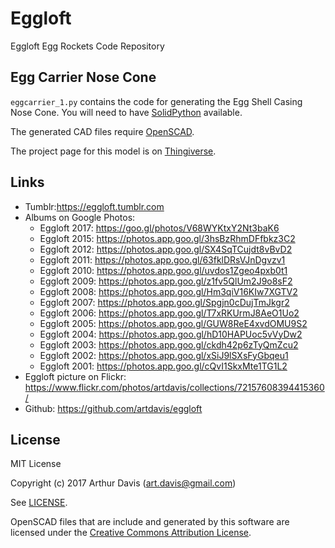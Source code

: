 # Eggloft

Eggloft Egg Rockets Code Repository

## Egg Carrier Nose Cone

`eggcarrier_1.py` contains the code for generating the Egg Shell Casing
Nose Cone. You will need to have
[SolidPython](https://github.com/SolidCode/SolidPython) available.

The generated CAD files require [OpenSCAD](http://www.openscad.org/).

The project page for this model is on [Thingiverse](http://www.thingiverse.com/thing:2228825).

## Links
* Tumblr:https://eggloft.tumblr.com
* Albums on Google Photos:
  * Eggloft 2017: https://goo.gl/photos/V68WYKtxY2Nt3baK6
  * Eggloft 2015: https://photos.app.goo.gl/3hsBzRhmDFfbkz3C2
  * Eggloft 2012: https://photos.app.goo.gl/SX4SqTCujdt8vBvD2
  * Eggloft 2011: https://photos.app.goo.gl/63fklDRsVJnDgvzv1
  * Eggloft 2010: https://photos.app.goo.gl/uvdos1Zgeo4pxb0t1
  * Eggloft 2009: https://photos.app.goo.gl/z1fv5QlUm2J9o8sF2
  * Eggloft 2008: https://photos.app.goo.gl/Hm3qiV16KIw7XGTV2
  * Eggloft 2007: https://photos.app.goo.gl/Spgjn0cDujTmJkgr2
  * Eggloft 2006: https://photos.app.goo.gl/T7xRKUrmJ8AeO1Uo2
  * Eggloft 2005: https://photos.app.goo.gl/GUW8ReE4xvdOMU9S2
  * Eggloft 2004: https://photos.app.goo.gl/hD10HAPUoc5vVyDw2
  * Eggloft 2003: https://photos.app.goo.gl/ckdh42p6zTyQmZcu2
  * Eggloft 2002: https://photos.app.goo.gl/xSiJ9lSXsFyGbqeu1
  * Eggloft 2001: https://photos.app.goo.gl/cQvI1SkxMte1TG1L2
* Eggloft picture on Flickr: https://www.flickr.com/photos/artdavis/collections/72157608394415360/
* Github: https://github.com/artdavis/eggloft

## License

MIT License

Copyright (c) 2017 Arthur Davis (art.davis@gmail.com)

See [LICENSE](LICENSE).

OpenSCAD files that are include and generated by this software are
licensed under the
[Creative Commons Attribution License](https://creativecommons.org/licenses/by/4.0/).
